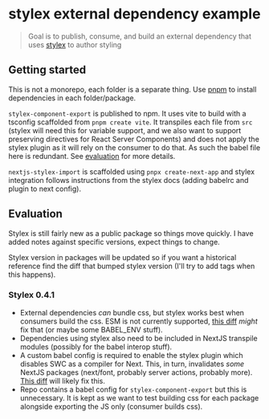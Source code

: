
# stylex external dependency example

> Goal is to publish, consume, and build an external dependency that uses [stylex](https://stylexjs.com/) to author styling

## Getting started

This is not a monorepo, each folder is a separate thing. Use [pnpm](https://pnpm.io/) to install dependencies in each folder/package.

`stylex-component-export` is published to npm. It uses vite to build with a tsconfig scaffolded from `pnpm create vite`. It transpiles each file from `src` (stylex will need this for variable support, and we also want to support preserving directives for React Server Components) and does not apply the stylex plugin as it will rely on the consumer to do that. As such the babel file here is redundant. See [evaluation](#evaluation) for more details.

`nextjs-stylex-import` is scaffolded using `pnpx create-next-app` and stylex integration follows instructions from the stylex docs (adding babelrc and plugin to next config).

## Evaluation

Stylex is still fairly new as a public package so things move quickly. I have added notes against specific versions, expect things to change.

Stylex version in packages will be updated so if you want a historical reference find the diff that bumped stylex version (I'll try to add tags when this happens).

### Stylex 0.4.1

* External dependencies _can_ bundle css, but stylex works best when consumers build the css. ESM is not currently supported, [this diff](https://github.com/facebook/stylex/commit/059c800db038310ac52bbdb333ea220cd18010c5) _might_ fix that (or maybe some BABEL_ENV stuff).
* Dependencies using stylex also need to be included in NextJS transpile modules (possibly for the babel interop stuff).
* A custom babel config is required to enable the stylex plugin which disables SWC as a compiler for Next. This, in turn, invalidates _some_ NextJS packages (next/font, probably server actions, probably more). [This diff](https://github.com/facebook/stylex/issues/297) will likely fix this. 
* Repo contains a babel config for `stylex-component-export` but this is unnecessary. It is kept as we want to test building css for each package alongside exporting the JS only (consumer builds css).